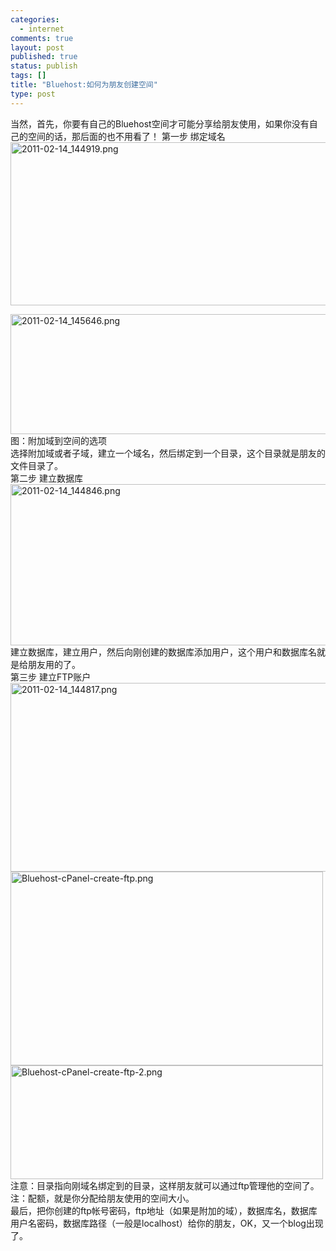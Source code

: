 ```yaml
--- 
categories: 
  - internet
comments: true
layout: post
published: true
status: publish
tags: []
title: "Bluehost:如何为朋友创建空间"
type: post
---
```

当然，首先，你要有自己的Bluehost空间才可能分享给朋友使用，如果你没有自己的空间的话，那后面的也不用看了！
第一步 绑定域名
<a href="/images/uploads/2011/02/2011-02-14_144919.png" rel="lightbox" title="2011-02-14_144919.png"><img src="/images/uploads/2011/02/2011-02-14_144919_tn.jpg" style="WIDTH: 600px; HEIGHT: 261px" title="2011-02-14_144919.png" height="261" width="600" alt="2011-02-14_144919.png" border="0" id="urn:zoundry:jid:2011-02-14_144919.png"></a>
<!--more-->
<a href="/images/uploads/2011/02/2011-02-14_145646.png" rel="lightbox" title="2011-02-14_145646.png"><img src="/images/uploads/2011/02/2011-02-14_145646_tn.jpg" style="WIDTH: 600px; HEIGHT: 192px" title="2011-02-14_145646.png" height="192" width="600" alt="2011-02-14_145646.png" border="0" id="urn:zoundry:jid:2011-02-14_145646.png"></a>
图：附加域到空间的选项<br>选择附加域或者子域，建立一个域名，然后绑定到一个目录，这个目录就是朋友的文件目录了。
<br>第二步 建立数据库<br><a href="/images/uploads/2011/02/2011-02-14_144846.png" rel="lightbox" title="2011-02-14_144846.png"><img src="/images/uploads/2011/02/2011-02-14_144846_tn.jpg" style="WIDTH: 600px; HEIGHT: 258px" title="2011-02-14_144846.png" height="258" width="600" alt="2011-02-14_144846.png" border="0" id="urn:zoundry:jid:2011-02-14_144846.png"></a>
<br>建立数据库，建立用户，然后向刚创建的数据库添加用户，这个用户和数据库名就是给朋友用的了。
<br>第三步 建立FTP账户
<a href="/images/uploads/2011/02/2011-02-14_144817.png" rel="lightbox" title="2011-02-14_144817.png"><img src="/images/uploads/2011/02/2011-02-14_144817_tn.jpg" style="WIDTH: 600px; HEIGHT: 302px" title="2011-02-14_144817.png" height="302" width="600" alt="2011-02-14_144817.png" border="0" id="urn:zoundry:jid:2011-02-14_144817.png"></a><br>
<a href="/images/uploads/2011/02/Bluehost-cPanel-create-ftp.png" rel="lightbox" title="Bluehost-cPanel-create-ftp.png"><img src="/images/uploads/2011/02/Bluehost-cPanel-create-ftp_tn.jpg" style="WIDTH: 500px; HEIGHT: 310px" title="Bluehost-cPanel-create-ftp.png" height="310" width="500" alt="Bluehost-cPanel-create-ftp.png" border="0" id="urn:zoundry:jid:Bluehost-cPanel-create-ftp.png"></a>
<a href="/images/uploads/2011/02/Bluehost-cPanel-create-ftp-2.png" rel="lightbox" title="Bluehost-cPanel-create-ftp-2.png"><img src="/images/uploads/2011/02/Bluehost-cPanel-create-ftp-2_tn.jpg" style="WIDTH: 500px; HEIGHT: 182px" title="Bluehost-cPanel-create-ftp-2.png" height="182" width="500" alt="Bluehost-cPanel-create-ftp-2.png" border="0" id="urn:zoundry:jid:Bluehost-cPanel-create-ftp-2.png"></a>
注意：目录指向刚域名绑定到的目录，这样朋友就可以通过ftp管理他的空间了。
注：配额，就是你分配给朋友使用的空间大小。
<br>最后，把你创建的ftp帐号密码，ftp地址（如果是附加的域），数据库名，数据库用户名密码，数据库路径（一般是localhost）给你的朋友，OK，又一个blog出现了。

